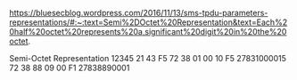 https://bluesecblog.wordpress.com/2016/11/13/sms-tpdu-parameters-representations/#:~:text=Semi%2DOctet%20Representation&text=Each%20half%20octet%20represents%20a,significant%20digit%20in%20the%20octet.

Semi-Octet Representation
12345
21 43 F5
72 38 01 00 10 F5
27831000015
72 38 88 09 00 F1
27838890001